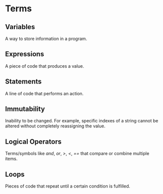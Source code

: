# Terms

## Variables
A way to store information in a program.

## Expressions
A piece of code that produces a value.

## Statements
A line of code that performs an action.

## Immutability
Inability to be changed. For example, specific indexes of a string cannot be altered without completely reassigning the value.

## Logical Operators
Terms/symbols like _and_, _or_, _>_, _<_, _==_ that compare or combine multiple items.

## Loops
Pieces of code that repeat until a certain condition is fulfilled.